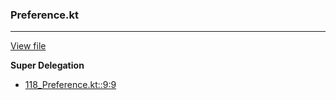 ### Preference.kt
---
[View file](files/118_Preference.kt)

**Super Delegation**

 - [118_Preference.kt::9:9](files/118_Preference.kt#L:9)

